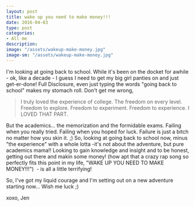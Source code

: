 ```yaml
---
layout: post
title: wake up you need to make money!!!
date: 2016-04-03
type: post
categories:
- All me
description:
image: "/assets/wakeup-make-money.jpg"
image-sm: "/assets/wakeup-make-money.jpg"
---
```

I'm looking at going back to school. While it's been on the docket for awhile - ok, like a decade - I guess I need to get my big girl panties on and just get-er-done! Full Disclosure, even just typing the words "going back to school" makes my stomach roll. Don't get me wrong,

> I truly loved the experience of college. The freedom on every level. Freedom to explore. Freedom to experiment. Freedom to experience. I LOVED THAT PART.

But the academics... the memorization and the formidable exams. Failing when you really tried. Failing when you hoped for luck. Failure is just a bitch no matter how you skin it. ;) So, looking at going back to school now, minus "the experience" with a whole lotta -it's not about the adventure, but pure academics mama!! Looking to gain knowledge and insight and to be honest, getting out there and makin some money! (how apt that a crazy rap song so perfectly fits this point in my life, "WAKE UP YOU NEED TO MAKE MONEY!!!")  - is all a little terrifying!

So, I've got my liquid courage and I'm setting out on a new adventure starting now... Wish me luck ;)

xoxo,
Jen

